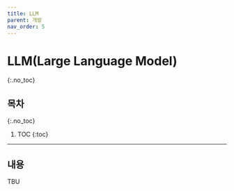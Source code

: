 ```yaml
---
title: LLM
parent: 개발
nav_order: 5
---
```


# LLM(Large Language Model)
{:.no_toc}

## 목차
{:.no_toc}

1. TOC
{:toc}

--- 

## 내용

TBU
